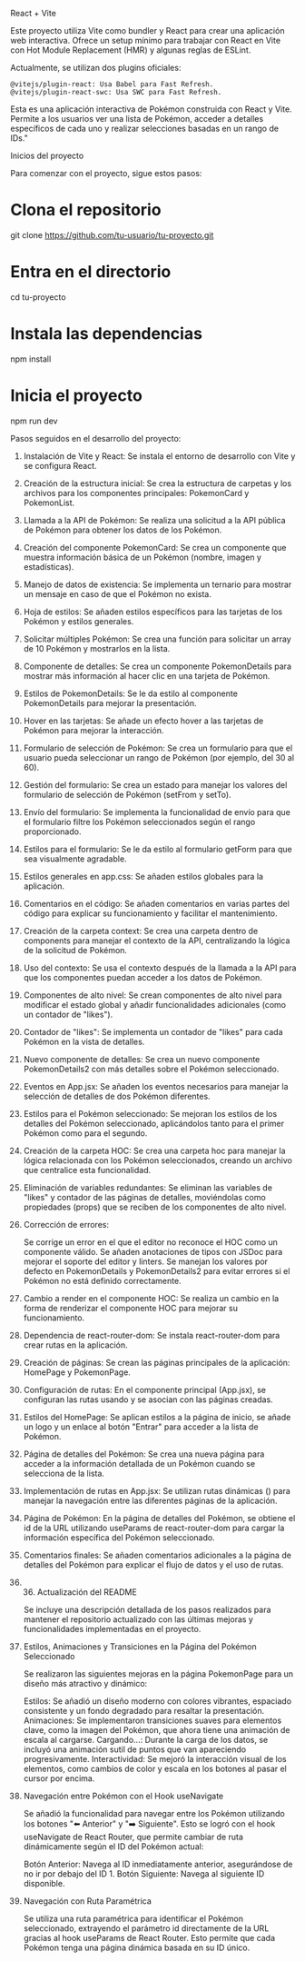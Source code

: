 React + Vite

Este proyecto utiliza Vite como bundler y React para crear una aplicación web interactiva. Ofrece un setup mínimo para trabajar con React en Vite con Hot Module Replacement (HMR) y algunas reglas de ESLint.

Actualmente, se utilizan dos plugins oficiales:

    @vitejs/plugin-react: Usa Babel para Fast Refresh.
    @vitejs/plugin-react-swc: Usa SWC para Fast Refresh.

Esta es una aplicación interactiva de Pokémon construida con React y Vite. Permite a los usuarios ver una lista de Pokémon, acceder a detalles específicos de cada uno y realizar selecciones basadas en un rango de IDs."

Inicios del proyecto

Para comenzar con el proyecto, sigue estos pasos:
# Clona el repositorio
git clone https://github.com/tu-usuario/tu-proyecto.git

# Entra en el directorio
cd tu-proyecto

# Instala las dependencias
npm install

# Inicia el proyecto
npm run dev


Pasos seguidos en el desarrollo del proyecto:

1.  Instalación de Vite y React: Se instala el entorno de desarrollo con Vite y se configura React.

2. Creación de la estructura inicial: Se crea la estructura de carpetas y los archivos para los componentes principales: PokemonCard y PokemonList.

3. Llamada a la API de Pokémon: Se realiza una solicitud a la API pública de Pokémon para obtener los datos de los Pokémon.

4. Creación del componente PokemonCard: Se crea un componente que muestra información básica de un Pokémon (nombre, imagen y estadísticas).

5. Manejo de datos de existencia: Se implementa un ternario para mostrar un mensaje en caso de que el Pokémon no exista.

6. Hoja de estilos: Se añaden estilos específicos para las tarjetas de los Pokémon y estilos generales.

7. Solicitar múltiples Pokémon: Se crea una función para solicitar un array de 10 Pokémon y mostrarlos en la lista.

8. Componente de detalles: Se crea un componente PokemonDetails para mostrar más información al hacer clic en una tarjeta de Pokémon.

9. Estilos de PokemonDetails: Se le da estilo al componente PokemonDetails para mejorar la presentación.

10. Hover en las tarjetas: Se añade un efecto hover a las tarjetas de Pokémon para mejorar la interacción.

11. Formulario de selección de Pokémon: Se crea un formulario para que el usuario pueda seleccionar un rango de Pokémon (por ejemplo, del 30 al 60).

12. Gestión del formulario: Se crea un estado para manejar los valores del formulario de selección de Pokémon (setFrom y setTo).

13. Envío del formulario: Se implementa la funcionalidad de envío para que el formulario filtre los Pokémon seleccionados según el rango proporcionado.

14. Estilos para el formulario: Se le da estilo al formulario getForm para que sea visualmente agradable.

15. Estilos generales en app.css: Se añaden estilos globales para la aplicación.

16. Comentarios en el código: Se añaden comentarios en varias partes del código para explicar su funcionamiento y facilitar el mantenimiento.

17. Creación de la carpeta context: Se crea una carpeta dentro de components para manejar el contexto de la API, centralizando la lógica de la solicitud de Pokémon.

18. Uso del contexto: Se usa el contexto después de la llamada a la API para que los componentes puedan acceder a los datos de Pokémon.

19. Componentes de alto nivel: Se crean componentes de alto nivel para modificar el estado global y añadir funcionalidades adicionales (como un contador de "likes").

20. Contador de "likes": Se implementa un contador de "likes" para cada Pokémon en la vista de detalles.

21. Nuevo componente de detalles: Se crea un nuevo componente PokemonDetails2 con más detalles sobre el Pokémon seleccionado.

22. Eventos en App.jsx: Se añaden los eventos necesarios para manejar la selección de detalles de dos Pokémon diferentes.

23. Estilos para el Pokémon seleccionado: Se mejoran los estilos de los detalles del Pokémon seleccionado, aplicándolos tanto para el primer Pokémon como para el segundo.

24. Creación de la carpeta HOC: Se crea una carpeta hoc para manejar la lógica relacionada con los Pokémon seleccionados, creando un archivo que centralice esta funcionalidad.

25. Eliminación de variables redundantes: Se eliminan las variables de "likes" y contador de las páginas de detalles, moviéndolas como propiedades (props) que se reciben de los componentes de alto nivel.

26. Corrección de errores:

    Se corrige un error en el que el editor no reconoce el HOC como un componente válido.
    Se añaden anotaciones de tipos con JSDoc para mejorar el soporte del editor y linters.
    Se manejan los valores por defecto en PokemonDetails y PokemonDetails2 para evitar errores si el Pokémon no está definido correctamente.

27. Cambio a render en el componente HOC: Se realiza un cambio en la forma de renderizar el componente HOC para mejorar su funcionamiento.

28. Dependencia de react-router-dom: Se instala react-router-dom para crear rutas en la aplicación.

29. Creación de páginas: Se crean las páginas principales de la aplicación: HomePage y PokemonPage.

30. Configuración de rutas: En el componente principal (App.jsx), se configuran las rutas usando <Routes> y se asocian con las páginas creadas.

31. Estilos del HomePage: Se aplican estilos a la página de inicio, se añade un logo y un enlace al botón "Entrar" para acceder a la lista de Pokémon.

32. Página de detalles del Pokémon: Se crea una nueva página para acceder a la información detallada de un Pokémon cuando se selecciona de la lista.

33. Implementación de rutas en App.jsx: Se utilizan rutas dinámicas (<BrowserRouter></BrowserRouter>) para manejar la navegación entre las diferentes páginas de la aplicación.

34. Página de Pokémon: En la página de detalles del Pokémon, se obtiene el id de la URL utilizando useParams de react-router-dom para cargar la información específica del Pokémon seleccionado.

35. Comentarios finales: Se añaden comentarios adicionales a la página de detalles del Pokémon para explicar el flujo de datos y el uso de rutas.
    
36. 36. Actualización del README
    
    Se incluye una descripción detallada de los pasos realizados para mantener el repositorio actualizado con las últimas mejoras y funcionalidades implementadas en el proyecto.

37. Estilos, Animaciones y Transiciones en la Página del Pokémon Seleccionado

    Se realizaron las siguientes mejoras en la página PokemonPage para un diseño más atractivo y dinámico:

    Estilos: Se añadió un diseño moderno con colores vibrantes, espaciado consistente y un fondo degradado para resaltar la presentación.
    Animaciones: Se implementaron transiciones suaves para elementos clave, como la imagen del Pokémon, que ahora tiene una animación de escala al cargarse.
    Cargando...: Durante la carga de los datos, se incluyó una animación sutil de puntos que van apareciendo progresivamente.
    Interactividad: Se mejoró la interacción visual de los elementos, como cambios de color y escala en los botones al pasar el cursor por encima.

38. Navegación entre Pokémon con el Hook useNavigate

    Se añadió la funcionalidad para navegar entre los Pokémon utilizando los botones "⬅️ Anterior" y "➡️ Siguiente". Esto se logró con el hook useNavigate de React Router, que permite cambiar de ruta dinámicamente según el ID del Pokémon actual:

    Botón Anterior: Navega al ID inmediatamente anterior, asegurándose de no ir por debajo del ID 1.
    Botón Siguiente: Navega al siguiente ID disponible.

39. Navegación con Ruta Paramétrica

    Se utiliza una ruta paramétrica para identificar el Pokémon seleccionado, extrayendo el parámetro id directamente de la URL gracias al hook useParams de React Router. Esto permite que cada Pokémon tenga una página dinámica basada en su ID único.
    



    